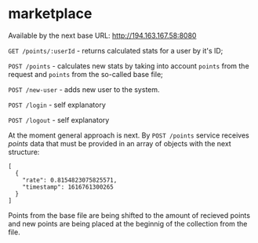 # marketplace

Available by the next base URL: http://194.163.167.58:8080

`GET /points/:userId` - returns calculated stats for a user by it's ID;

`POST /points` - calculates new stats by taking into account `points` from the request and `points` from the so-called base file;

`POST /new-user` - adds new user to the system.

`POST /login` - self explanatory

`POST /logout` - self explanatory

At the moment general approach is next.
By `POST /points` service receives _points_ data that must be provided in an array of objects with the next structure:

```
[
  {
    "rate": 0.8154823075825571,
    "timestamp": 1616761300265
  }
]
```

Points from the base file are being shifted to the amount of recieved points and new points are being placed at the beginnig of the collection from the file.
